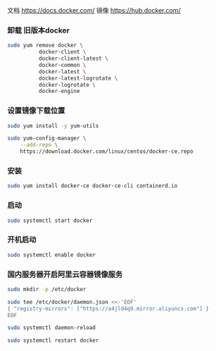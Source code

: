 文档 https://docs.docker.com/
镜像  https://hub.docker.com/

### 卸载 旧版本docker
```bash
sudo yum remove docker \
		  docker-client \
		  docker-client-latest \
		  docker-common \
		  docker-latest \
		  docker-latest-logrotate \
		  docker-logrotate \
		  docker-engine
```

### 设置镜像下载位置
```bash
sudo yum install -y yum-utils
```
```bash
sudo yum-config-manager \
	--add-repo \
    https://download.docker.com/linux/centos/docker-ce.repo
```

### 安装
```bash
sudo yum install docker-ce docker-ce-cli containerd.io
```

### 启动
```bash
sudo systemctl start docker
```

### 开机启动
```bash
sudo systemctl enable docker
```

### 国内服务器开启阿里云容器镜像服务
```bash
sudo mkdir -p /etc/docker
```
```bash
sudo tee /etc/docker/daemon.json <<-'EOF' 
{ "registry-mirrors": ["https://a4jld4q9.mirror.aliyuncs.com"] } 
EOF
```
```bash
sudo systemctl daemon-reload
```
```bash
sudo systemctl restart docker
```

